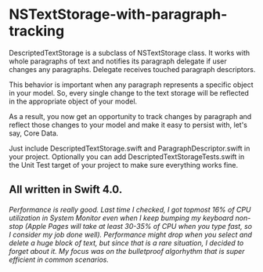# NSTextStorage-with-paragraph-tracking

DescriptedTextStorage is a subclass of NSTextStorage class. It works with whole paragraphs of text and notifies its	paragraph delegate if user changes any paragraphs. Delegate receives touched paragraph descriptors.

This behavior is important when any paragraph represents a specific object in your model. So, every single change to the text storage will be	reflected	in the appropriate object of your model.

As a result, you now get an opportunity to track changes by paragraph and reflect those changes to your model and make it easy to persist with, let's say, Core Data.

Just include DescriptedTextStorage.swift and ParagraphDescriptor.swift in your project. Optionally you can add DescriptedTextStorageTests.swift in the Unit Test target of your project to make sure everything works fine.

## All written in Swift 4.0.

###### Performance is really good. Last time I checked, I got topmost 16% of CPU utilization in System Monitor even when I keep bumping my keyboard non-stop (Apple Pages will take at least 30-35% of CPU when you type fast, so I consider my job done well). Performance might drop when you select and delete a huge block of text, but since that is a rare situation, I decided to forget about it. My focus was on the bulletproof algorhythm that is super efficient in common scenarios.
